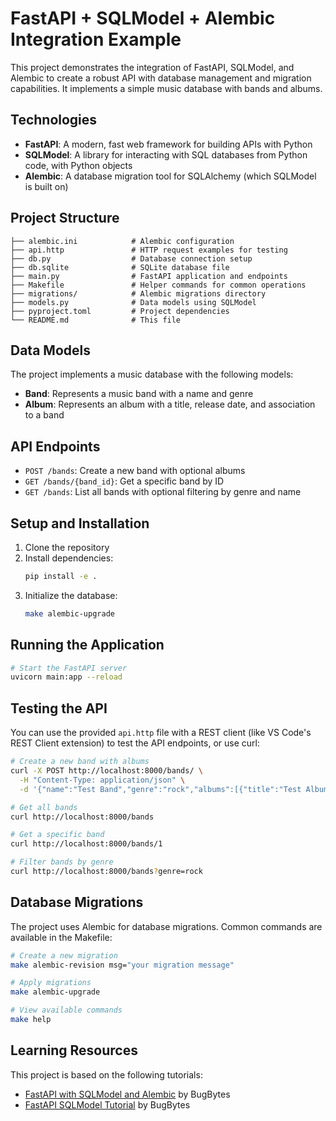 # FastAPI + SQLModel + Alembic Integration Example

This project demonstrates the integration of FastAPI, SQLModel, and Alembic to create a robust API with database management and migration capabilities. It implements a simple music database with bands and albums.

## Technologies

- **FastAPI**: A modern, fast web framework for building APIs with Python
- **SQLModel**: A library for interacting with SQL databases from Python code, with Python objects
- **Alembic**: A database migration tool for SQLAlchemy (which SQLModel is built on)

## Project Structure

```
├── alembic.ini            # Alembic configuration
├── api.http               # HTTP request examples for testing
├── db.py                  # Database connection setup
├── db.sqlite              # SQLite database file
├── main.py                # FastAPI application and endpoints
├── Makefile               # Helper commands for common operations
├── migrations/            # Alembic migrations directory
├── models.py              # Data models using SQLModel
├── pyproject.toml         # Project dependencies
└── README.md              # This file
```

## Data Models

The project implements a music database with the following models:

- **Band**: Represents a music band with a name and genre
- **Album**: Represents an album with a title, release date, and association to a band

## API Endpoints

- `POST /bands`: Create a new band with optional albums
- `GET /bands/{band_id}`: Get a specific band by ID
- `GET /bands`: List all bands with optional filtering by genre and name

## Setup and Installation

1. Clone the repository
2. Install dependencies:
   ```bash
   pip install -e .
   ```
3. Initialize the database:
   ```bash
   make alembic-upgrade
   ```

## Running the Application

```bash
# Start the FastAPI server
uvicorn main:app --reload
```

## Testing the API

You can use the provided `api.http` file with a REST client (like VS Code's REST Client extension) to test the API endpoints, or use curl:

```bash
# Create a new band with albums
curl -X POST http://localhost:8000/bands/ \
  -H "Content-Type: application/json" \
  -d '{"name":"Test Band","genre":"rock","albums":[{"title":"Test Album","release_date":"2024-01-01"}]}'

# Get all bands
curl http://localhost:8000/bands

# Get a specific band
curl http://localhost:8000/bands/1

# Filter bands by genre
curl http://localhost:8000/bands?genre=rock
```

## Database Migrations

The project uses Alembic for database migrations. Common commands are available in the Makefile:

```bash
# Create a new migration
make alembic-revision msg="your migration message"

# Apply migrations
make alembic-upgrade

# View available commands
make help
```

## Learning Resources

This project is based on the following tutorials:

- [FastAPI with SQLModel and Alembic](https://www.youtube.com/watch?v=pRYzMF04fLw) by BugBytes
- [FastAPI SQLModel Tutorial](https://www.youtube.com/watch?v=zTSmvUVbk8M) by BugBytes
